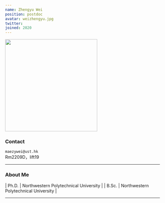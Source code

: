 ```yaml
---
name: Zhengyu Wei
position: postdoc
avatar: weizhengyu.jpg
twitter:
joined: 2020
---
```


<img width="300" src="{{site.baseurl}}/images/people/{{page.avatar}}" data-action="zoom">

### Contact

<i class="fa fa-envelope-o"></i>  `maezywei@ust.hk`<br>
<i class="fa fa-building"></i> Rm2209D，lift19 <br>

<hr>

### About Me 

| Ph.D. | Northwestern Polytechnical University |
| B.Sc. | Northwestern Polytechnical University |

<hr>


